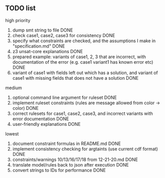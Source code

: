 ## TODO list

high priority

1. dump smt string to file DONE
2. check case1, case2, case3 for consistency DONE
3. specify what constraints are checked, and the assumptions I make in "specification.md" DONE
4. z3 unsat-core explanations DONE
5. prepared example: variants of case1, 2, 3 that are incorrect, with documentation of the error (e.g. case1 variant1 has known error etc) DONE
6. variant of case1 with fields left out which has a solution, and variant of case1 with missing fields that does not have a solution DONE

medium

1. optional command line argument for ruleset DONE
2. implement ruleset constraints (rules are message allowed from color -> color) DONE
3. correct rulesets for case1, case2, case3, and incorrect variants with error documentation DONE
4. user-friendly explanations DONE

lowest

1. document constraint formulas in README.md DONE
2. implement consistency checking for argtaints (use current cdf format) DONE
3. constraints/warnings 10/13/16/17/18 from 12-21-20.md DONE
4. translate model/rules back to json after execution DONE
5. convert strings to IDs for performance DONE
